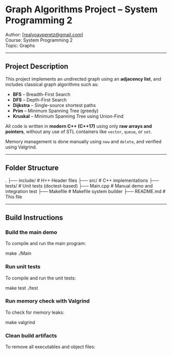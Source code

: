 # Graph Algorithms Project – System Programming 2

Author: [realyoavperetz@gmail.com]  
Course: System Programming 2  
Topic: Graphs

---

##  Project Description

This project implements an undirected graph using an **adjacency list**, and includes classical graph algorithms such as:

- **BFS** – Breadth-First Search
- **DFS** – Depth-First Search
- **Dijkstra** – Single-source shortest paths
- **Prim** – Minimum Spanning Tree (greedy)
- **Kruskal** – Minimum Spanning Tree using Union-Find

All code is written in **modern C++ (C++17)** using only **raw arrays and pointers**, without any use of STL containers like `vector`, `queue`, or `set`.

Memory management is done manually using `new` and `delete`, and verified using Valgrind.

---

##  Folder Structure
.
├── include/             # H++ Header files
├── src/                 # C++ implementations
├── tests/               # Unit tests (doctest-based)
├── Main.cpp             # Manual demo and integration test
├── Makefile              # Makefile system builder
├── README.md            # This file

---

##  Build Instructions

###  Build the main demo
To compile and run the main program:

make
./Main

###  Run unit tests
To compile and run the unit tests:

make test
./test

###  Run memory check with Valgrind
To check for memory leaks:

make valgrind

###  Clean build artifacts
To remove all executables and object files:
